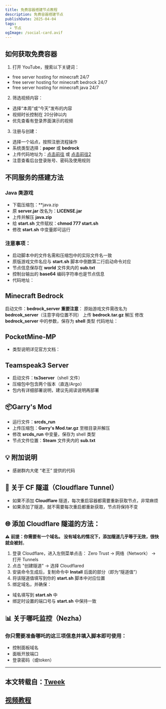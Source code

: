 ```yaml
---
title: 免费容器搭建节点教程
description: 免费容器搭建节点
publishDate: 2025-04-04
tags:
  - 节点
ogImage: /social-card.avif
---
```

##  如何获取免费容器

1.  打开 YouTube，搜索以下关键词：

* free server hosting for minecraft 24/7
* free server hosting for minecraft bedrock 24/7
* free server hosting for minecraft java 24/7

2. 筛选视频内容：

* 选择“本周”或“今天”发布的内容
* 视频时长控制在 20分钟以内
* 优先查看有登录界面演示的视频

3. 注册与创建：

* 选择一个站点，按照注册流程操作
* 系统类型选择：**paper** 或 **bedrock**
* 上传代码地址为：[点击前往](Java:https://pan.tweek.top/s/G7tp) 或 [点击前往2](Bedrock:https://pan.tweek.top/s/J2um)
* 注意查看后台登录账号、密码及使用规则

## 不同服务的搭建方法

### Java 类游戏

* 下载压缩包：**java.zip
* 原 **server.jar** 改名为：**LICENSE.jar**
* 上传并解压 **java.zip**
* 给 **start.sh** 文件赋权：**chmod 777 start.sh**
* 修改 **start.sh** 中变量即可运行

### 注意事项：
* 启动脚本中的文件名需和压缩包中的实际文件名一致
* 原版游戏文件名应与 **start.sh** 脚本中倒数第二行启动命令对应
* 节点信息保存在 **world** 文件夹内的 **sub.txt**
* 控制台输出的 **base64** 编码字符串也是节点信息
* 代码地址：[](https://pan.tweek.top/s/G7tp)

## Minecraft Bedrock

启动文件：**bedrock_server**
**重要注意**： 原始游戏文件需改名为 **bedrcok_server**（注意字母位置不同）
上传 **bedrock.tar.gz** 解压
修改 **bedrock_server** 中的参数，保存为 **shell** 类型
代码地址：[](https://pan.tweek.top/s/J2um)

##  PocketMine-MP

* 类型说明详见官方文档：[](https://github.com/eooce/PocketMine-MP)

## Teamspeak3 Server

* 启动文件：**ts3server**（shell 文件）
* 压缩包中包含两个版本（直连/Argo）
* 包内有详细部署说明，建议先阅读说明再部署

## 📦Garry's Mod

* 运行文件：**srcds_run**
* 上传压缩包：**Garry's Mod.tar.gz** 至根目录并解压
* 修改 **srcds_run** 中变量，保存为 shell 类型
* 节点文件位置：**Steam** 文件夹内的 **sub.txt**

## 💡 附加说明

* 感谢群内大佬 “老王” 提供的代码

## 🚪 关于 CF 隧道（Cloudflare Tunnel）

* 如果不添加 **Cloudflare** 隧道，每次重启容器都需要重新获取节点，非常麻烦
* 如果添加了隧道，就不需要每次重启都重新获取，节点将保持不变

## 🌐 添加 Cloudflare 隧道的方法：
⚠️ **前提：你需要有一个域名。
没有域名的情况下，添加隧道几乎等于无效，很快就会被封**。

1. 登录 Cloudflare，进入左侧菜单点击：
Zero Trust → 网络（Network） → 打开 Tunnels
2. 点击 "创建隧道" → 选择 Cloudflared
3. 安装命令生成后，复制命令中 **Install** 后面的部分（即为“隧道值”）
4. 将该隧道值填写到你的 **start.sh** 脚本中对应位置
5. 绑定域名，并确保：
* 域名填写到 **start.sh** 中
* 绑定时设置的端口号与 **start.sh** 中保持一致

## 📊 关于哪吒监控（Nezha）

### 你只需要准备哪吒的这三项信息并填入脚本即可使用：

* 控制面板域名
* 面板开放端口
* 登录密码（或token）
 
 

 
---

## 本文转载自：[Tweek](https://tweek.top/archives/1743750870642)
## [视频教程](https://www.youtube.com/watch?v=D3aRomgn584)




